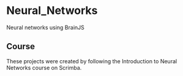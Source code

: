 # Neural_Networks
Neural networks using BrainJS

## Course
These projects were created by following the Introduction to Neural Networks course on Scrimba.

